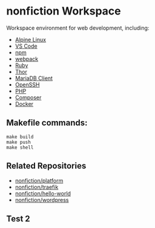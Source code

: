# nonfiction Workspace

Workspace environment for web development, including:

- [Alpine Linux](https://alpinelinux.org)
- [VS Code](https://github.com/cdr/code-server)
- [npm](https://www.npmjs.com) 
- [webpack](https://webpack.js.org)
- [Ruby](https://www.ruby-lang.org/en/)
- [Thor](https://github.com/erikhuda/thor)
- [MariaDB Client](https://mariadb.com/kb/en/mysql-client/)
- [OpenSSH](https://www.openssh.com)
- [PHP](https://www.php.net)
- [Composer](https://getcomposer.org)
- [Docker](https://docs.docker.com/engine/)

## Makefile commands:  

```
make build
make push
make shell
```

## Related Repositories

- [nonfiction/platform](https://github.com/nonfiction/platform)
- [nonfiction/traefik](https://github.com/nonfiction/traefik)
- [nonfiction/hello-world](https://github.com/nonfiction/hello-world)
- [nonfiction/wordpress](https://github.com/nonfiction/wordpress)

## Test 2
